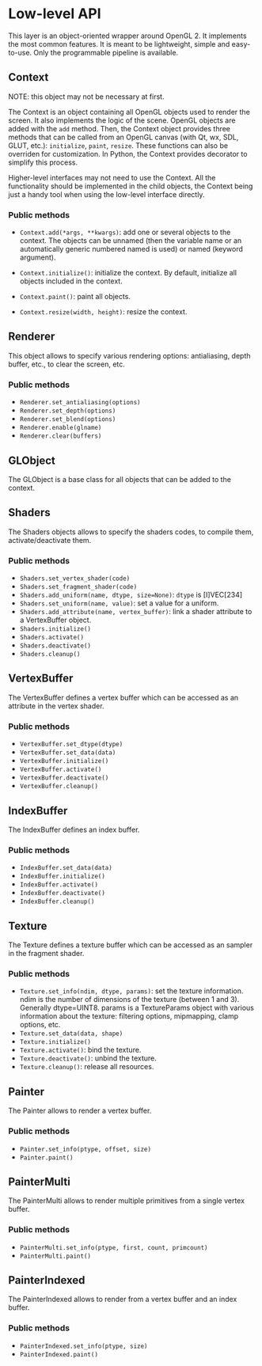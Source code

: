 Low-level API
=============

This layer is an object-oriented wrapper around OpenGL 2. It implements
the most common features. It is meant to be lightweight, simple and
easy-to-use. Only the programmable pipeline is available.

Context
-------

NOTE: this object may not be necessary at first.

The Context is an object containing all OpenGL objects used to render the
screen. It also implements the logic of the scene. OpenGL objects are added
with the `add` method. Then, the Context object provides three methods that
can be called from an OpenGL canvas (with Qt, wx, SDL, GLUT, etc.):
`initialize`, `paint`, `resize`. These functions can also be overriden for
customization. In Python, the Context provides decorator to simplify
this process.

Higher-level interfaces may not need to use the Context. All the functionality
should be implemented in the child objects, the Context being just a handy 
tool when using the low-level interface directly.

### Public methods

  * `Context.add(*args, **kwargs)`: add one or several objects to the context.
    The objects can be unnamed (then the variable name or an automatically
    generic numbered named is used) or named (keyword argument).
    
  * `Context.initialize()`: initialize the context. By default, initialize
    all objects included in the context. 

  * `Context.paint()`: paint all objects.

  * `Context.resize(width, height)`: resize the context.
    
    
Renderer
--------

This object allows to specify various rendering options: antialiasing, depth
buffer, etc., to clear the screen, etc.

### Public methods

  * `Renderer.set_antialiasing(options)`
  * `Renderer.set_depth(options)`
  * `Renderer.set_blend(options)`
  * `Renderer.enable(glname)`
  * `Renderer.clear(buffers)`
    
    
GLObject
--------

The GLObject is a base class for all objects that can be added to the context.


Shaders
-------

The Shaders objects allows to specify the shaders codes, to compile them,
activate/deactivate them.

### Public methods

  * `Shaders.set_vertex_shader(code)`
  * `Shaders.set_fragment_shader(code)`
  * `Shaders.add_uniform(name, dtype, size=None)`: `dtype` is [I]VEC[234]
  * `Shaders.set_uniform(name, value)`: set a value for a uniform.
  * `Shaders.add_attribute(name, vertex_buffer)`: link a shader attribute to
    a VertexBuffer object.
  * `Shaders.initialize()`
  * `Shaders.activate()`
  * `Shaders.deactivate()`
  * `Shaders.cleanup()`


VertexBuffer
------------

The VertexBuffer defines a vertex buffer which can be accessed as an attribute
in the vertex shader.

### Public methods

  * `VertexBuffer.set_dtype(dtype)`
  * `VertexBuffer.set_data(data)`
  * `VertexBuffer.initialize()`
  * `VertexBuffer.activate()`
  * `VertexBuffer.deactivate()`
  * `VertexBuffer.cleanup()`

  
IndexBuffer
-----------

The IndexBuffer defines an index buffer.

### Public methods

  * `IndexBuffer.set_data(data)`
  * `IndexBuffer.initialize()`
  * `IndexBuffer.activate()`
  * `IndexBuffer.deactivate()`
  * `IndexBuffer.cleanup()`
  

Texture
-------

The Texture defines a texture buffer which can be accessed as an sampler
in the fragment shader.

### Public methods

  * `Texture.set_info(ndim, dtype, params)`: set the texture information.
    ndim is the number of dimensions of the texture (between 1 and 3). Generally dtype=UINT8. params is a TextureParams object with various information
    about the texture: filtering options, mipmapping, clamp options, etc.
  * `Texture.set_data(data, shape)`
  * `Texture.initialize()`
  * `Texture.activate()`: bind the texture.
  * `Texture.deactivate()`: unbind the texture.
  * `Texture.cleanup()`: release all resources.


Painter
-------

The Painter allows to render a vertex buffer.

### Public methods

  * `Painter.set_info(ptype, offset, size)`
  * `Painter.paint()`


PainterMulti
------------

The PainterMulti allows to render multiple primitives from a single vertex
buffer.

### Public methods

  * `PainterMulti.set_info(ptype, first, count, primcount)`
  * `PainterMulti.paint()`


PainterIndexed
--------------

The PainterIndexed allows to render from a vertex buffer and an index buffer.

### Public methods

  * `PainterIndexed.set_info(ptype, size)`
  * `PainterIndexed.paint()`


